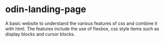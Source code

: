 # odin-landing-page

A basic website to understand the various features of css and combine it with html.
The features include the use of flexbox, css style items such as display blocks and cursor blocks.
